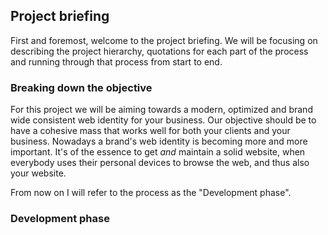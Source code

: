 ## Project briefing

First and foremost, welcome to the project briefing. We will be focusing on describing the project hierarchy, quotations for each part of the process and running through that process from start to end.

### Breaking down the objective

For this project we will be aiming towards a modern, optimized and brand wide consistent web identity for your business. Our objective should be to have a cohesive mass that works well for both your clients and your business. Nowadays a brand's web identity is becoming more and more important. It's of the essence to get _and_ maintain a solid website, when everybody uses their personal devices to browse the web, and thus also your website.

From now on I will refer to the process as the "Development phase".

### Development phase

